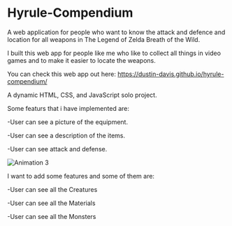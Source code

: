 # Hyrule-Compendium

A web application for people who want to know the attack and defence and location for all weapons in The Legend of Zelda Breath of the Wild.

I built this web app for people like me who like to collect all things in video games and to make it easier to locate the weapons. 

You can check this web app out here: https://dustin-davis.github.io/hyrule-compendium/

A dynamic HTML, CSS, and JavaScript solo project.

Some featurs that i have implemented are:

-User can see a picture of the equipment.

-User can see a description of the items. 

-User can see attack and defense.

![Animation 3](https://user-images.githubusercontent.com/93169062/163862605-e0162fcc-a37d-4b38-8e1a-85796376b1b0.gif)

I want to add some features and some of them are: 

-User can see all the Creatures

-User can see all the Materials

-User can see all the Monsters
